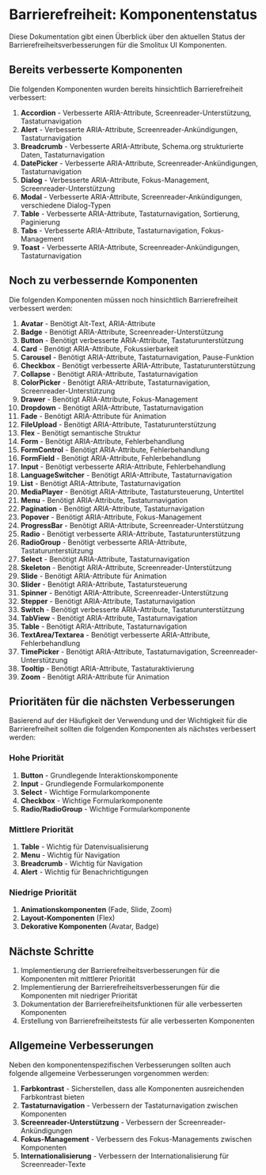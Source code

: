 # Barrierefreiheit: Komponentenstatus

Diese Dokumentation gibt einen Überblick über den aktuellen Status der Barrierefreiheitsverbesserungen für die Smolitux UI Komponenten.

## Bereits verbesserte Komponenten

Die folgenden Komponenten wurden bereits hinsichtlich Barrierefreiheit verbessert:

1. **Accordion** - Verbesserte ARIA-Attribute, Screenreader-Unterstützung, Tastaturnavigation
2. **Alert** - Verbesserte ARIA-Attribute, Screenreader-Ankündigungen, Tastaturnavigation
3. **Breadcrumb** - Verbesserte ARIA-Attribute, Schema.org strukturierte Daten, Tastaturnavigation
4. **DatePicker** - Verbesserte ARIA-Attribute, Screenreader-Ankündigungen, Tastaturnavigation
5. **Dialog** - Verbesserte ARIA-Attribute, Fokus-Management, Screenreader-Unterstützung
6. **Modal** - Verbesserte ARIA-Attribute, Screenreader-Ankündigungen, verschiedene Dialog-Typen
7. **Table** - Verbesserte ARIA-Attribute, Tastaturnavigation, Sortierung, Paginierung
8. **Tabs** - Verbesserte ARIA-Attribute, Tastaturnavigation, Fokus-Management
9. **Toast** - Verbesserte ARIA-Attribute, Screenreader-Ankündigungen, Tastaturnavigation

## Noch zu verbessernde Komponenten

Die folgenden Komponenten müssen noch hinsichtlich Barrierefreiheit verbessert werden:

1. **Avatar** - Benötigt Alt-Text, ARIA-Attribute
2. **Badge** - Benötigt ARIA-Attribute, Screenreader-Unterstützung
3. **Button** - Benötigt verbesserte ARIA-Attribute, Tastaturunterstützung
4. **Card** - Benötigt ARIA-Attribute, Fokussierbarkeit
5. **Carousel** - Benötigt ARIA-Attribute, Tastaturnavigation, Pause-Funktion
6. **Checkbox** - Benötigt verbesserte ARIA-Attribute, Tastaturunterstützung
6. **Collapse** - Benötigt ARIA-Attribute, Tastaturnavigation
7. **ColorPicker** - Benötigt ARIA-Attribute, Tastaturnavigation, Screenreader-Unterstützung
8. **Drawer** - Benötigt ARIA-Attribute, Fokus-Management
9. **Dropdown** - Benötigt ARIA-Attribute, Tastaturnavigation
10. **Fade** - Benötigt ARIA-Attribute für Animation
11. **FileUpload** - Benötigt ARIA-Attribute, Tastaturunterstützung
12. **Flex** - Benötigt semantische Struktur
13. **Form** - Benötigt ARIA-Attribute, Fehlerbehandlung
14. **FormControl** - Benötigt ARIA-Attribute, Fehlerbehandlung
15. **FormField** - Benötigt ARIA-Attribute, Fehlerbehandlung
14. **Input** - Benötigt verbesserte ARIA-Attribute, Fehlerbehandlung
14. **LanguageSwitcher** - Benötigt ARIA-Attribute, Tastaturnavigation
15. **List** - Benötigt ARIA-Attribute, Tastaturnavigation
18. **MediaPlayer** - Benötigt ARIA-Attribute, Tastatursteuerung, Untertitel
19. **Menu** - Benötigt ARIA-Attribute, Tastaturnavigation
20. **Pagination** - Benötigt ARIA-Attribute, Tastaturnavigation
21. **Popover** - Benötigt ARIA-Attribute, Fokus-Management
22. **ProgressBar** - Benötigt ARIA-Attribute, Screenreader-Unterstützung
23. **Radio** - Benötigt verbesserte ARIA-Attribute, Tastaturunterstützung
24. **RadioGroup** - Benötigt verbesserte ARIA-Attribute, Tastaturunterstützung
25. **Select** - Benötigt ARIA-Attribute, Tastaturnavigation
24. **Skeleton** - Benötigt ARIA-Attribute, Screenreader-Unterstützung
25. **Slide** - Benötigt ARIA-Attribute für Animation
28. **Slider** - Benötigt ARIA-Attribute, Tastatursteuerung
29. **Spinner** - Benötigt ARIA-Attribute, Screenreader-Unterstützung
30. **Stepper** - Benötigt ARIA-Attribute, Tastaturnavigation
31. **Switch** - Benötigt verbesserte ARIA-Attribute, Tastaturunterstützung
32. **TabView** - Benötigt ARIA-Attribute, Tastaturnavigation
33. **Table** - Benötigt ARIA-Attribute, Tastaturnavigation
34. **TextArea/Textarea** - Benötigt verbesserte ARIA-Attribute, Fehlerbehandlung
35. **TimePicker** - Benötigt ARIA-Attribute, Tastaturnavigation, Screenreader-Unterstützung
36. **Tooltip** - Benötigt ARIA-Attribute, Tastaturaktivierung
37. **Zoom** - Benötigt ARIA-Attribute für Animation

## Prioritäten für die nächsten Verbesserungen

Basierend auf der Häufigkeit der Verwendung und der Wichtigkeit für die Barrierefreiheit sollten die folgenden Komponenten als nächstes verbessert werden:

### Hohe Priorität
1. **Button** - Grundlegende Interaktionskomponente
2. **Input** - Grundlegende Formularkomponente
3. **Select** - Wichtige Formularkomponente
4. **Checkbox** - Wichtige Formularkomponente
5. **Radio/RadioGroup** - Wichtige Formularkomponente

### Mittlere Priorität
1. **Table** - Wichtig für Datenvisualisierung
2. **Menu** - Wichtig für Navigation
3. **Breadcrumb** - Wichtig für Navigation
4. **Alert** - Wichtig für Benachrichtigungen


### Niedrige Priorität
1. **Animationskomponenten** (Fade, Slide, Zoom)
2. **Layout-Komponenten** (Flex)
3. **Dekorative Komponenten** (Avatar, Badge)

## Nächste Schritte

1. Implementierung der Barrierefreiheitsverbesserungen für die Komponenten mit mittlerer Priorität
2. Implementierung der Barrierefreiheitsverbesserungen für die Komponenten mit niedriger Priorität
3. Dokumentation der Barrierefreiheitsfunktionen für alle verbesserten Komponenten
4. Erstellung von Barrierefreiheitstests für alle verbesserten Komponenten

## Allgemeine Verbesserungen

Neben den komponentenspezifischen Verbesserungen sollten auch folgende allgemeine Verbesserungen vorgenommen werden:

1. **Farbkontrast** - Sicherstellen, dass alle Komponenten ausreichenden Farbkontrast bieten
2. **Tastaturnavigation** - Verbessern der Tastaturnavigation zwischen Komponenten
3. **Screenreader-Unterstützung** - Verbessern der Screenreader-Ankündigungen
4. **Fokus-Management** - Verbessern des Fokus-Managements zwischen Komponenten
5. **Internationalisierung** - Verbessern der Internationalisierung für Screenreader-Texte